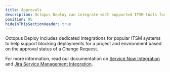 ```yaml
---
title: Approvals
description: Octopus Deploy can integrate with supported ITSM tools for deployment control using Change Request approvals
position: 95
hideInThisSectionHeader: true
---
```


Octopus Deploy includes dedicated integrations for popular ITSM systems to help support blocking deployments for a project and environment based on the approval status of a Change Request.

For more information, read our documentation on [Service Now Integration](service-now/index.md) 
and [Jira Service Management Integration](jira-service-management/index.md).

